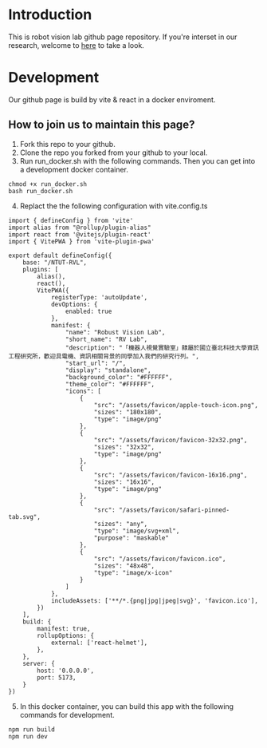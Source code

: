 # Introduction

This is robot vision lab github page repository.
If you're interset in our research, welcome to [here](https://ntut-rvl.github.io/NTUT-RVL/) to take a look.

# Development

Our github page is build by vite & react in a docker enviroment.

## How to join us to maintain this page?
1. Fork this repo to your github.
2. Clone the repo you forked from your github to your local.
3. Run run_docker.sh with the following commands. Then you can get into a development docker container.
```
chmod +x run_docker.sh
bash run_docker.sh
```
4. Replact the the following configuration with vite.config.ts
```
import { defineConfig } from 'vite'
import alias from "@rollup/plugin-alias"
import react from '@vitejs/plugin-react'
import { VitePWA } from 'vite-plugin-pwa'

export default defineConfig({
    base: "/NTUT-RVL",
    plugins: [
        alias(),
        react(),
        VitePWA({
            registerType: 'autoUpdate',
            devOptions: {
                enabled: true
            },
            manifest: {
                "name": "Robust Vision Lab",
                "short_name": "RV Lab",
                "description": "「機器人視覺實驗室」隸屬於國立臺北科技大學資訊工程研究所，歡迎具電機、資訊相關背景的同學加入我們的研究行列。",
                "start_url": "/",
                "display": "standalone",
                "background_color": "#FFFFFF",
                "theme_color": "#FFFFFF",
                "icons": [
                    {
                        "src": "/assets/favicon/apple-touch-icon.png",
                        "sizes": "180x180",
                        "type": "image/png"
                    },
                    {
                        "src": "/assets/favicon/favicon-32x32.png",
                        "sizes": "32x32",
                        "type": "image/png"
                    },
                    {
                        "src": "/assets/favicon/favicon-16x16.png",
                        "sizes": "16x16",
                        "type": "image/png"
                    },
                    {
                        "src": "/assets/favicon/safari-pinned-tab.svg",
                        "sizes": "any",
                        "type": "image/svg+xml",
                        "purpose": "maskable"
                    },
                    {
                        "src": "/assets/favicon/favicon.ico",
                        "sizes": "48x48",
                        "type": "image/x-icon"
                    }
                ]
            },
            includeAssets: ['**/*.{png|jpg|jpeg|svg}', 'favicon.ico'],
        })
    ],
    build: {
        manifest: true,
        rollupOptions: {
            external: ['react-helmet'],
        },
    },
    server: {
        host: '0.0.0.0',
        port: 5173,
    }
})

```
5. In this docker container, you can build this app with the following commands for development.
```
npm run build
npm run dev
```

